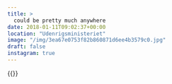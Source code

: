 ```yaml
---
title: >
  could be pretty much anywhere
date: 2018-01-11T09:02:37+00:00
location: "Udenrigsministeriet"
image: "/img/3ea67e0753f82b860871d6ee4b3579c0.jpg"
draft: false
instagram: true
---
```


{{<photo src="/img/3ea67e0753f82b860871d6ee4b3579c0.jpg">}}
